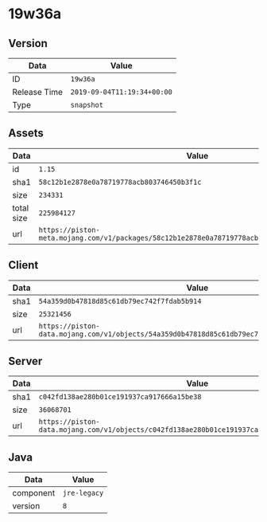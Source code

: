 # 19w36a

## Version

|**Data**        | **Value**                 |
|----------------|-------------------------|
| ID   | ```19w36a```   |
| Release Time   | ```2019-09-04T11:19:34+00:00```   |
| Type   | ```snapshot```   |

## Assets

|**Data**        | **Value**                 |
|----------------|-------------------------|
| id   | ```1.15```   |
| sha1   | ```58c12b1e2878e0a78719778acb803746450b3f1c```   |
| size   | ```234331```   |
| total size  | ```225984127```  |
| url       | ```https://piston-meta.mojang.com/v1/packages/58c12b1e2878e0a78719778acb803746450b3f1c/1.15.json``` |

## Client

|**Data**        | **Value**                 |
|----------------|-------------------------|
| sha1   | ```54a359d0b47818d85c61db79ec742f7fdab5b914```   |
| size   | ```25321456```   |
| url       | ```https://piston-data.mojang.com/v1/objects/54a359d0b47818d85c61db79ec742f7fdab5b914/client.jar``` |

## Server

|**Data**        | **Value**                 |
|----------------|-------------------------|
| sha1   | ```c042fd138ae280b01ce191937ca917666a15be38```   |
| size   | ```36068701```   |
| url       | ```https://piston-data.mojang.com/v1/objects/c042fd138ae280b01ce191937ca917666a15be38/server.jar``` |

## Java

|**Data**        | **Value**                 |
|----------------|-------------------------|
| component   | ```jre-legacy```   |
| version   | ```8```   |